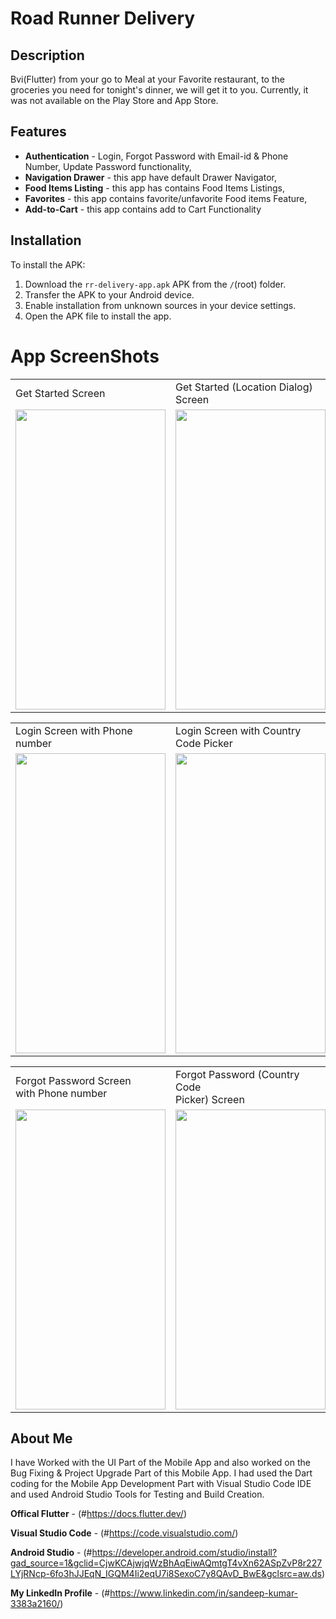 # Road Runner Delivery

## Description
Bvi(Flutter) from your go to Meal at your Favorite restaurant, to the groceries you need for tonight's dinner, we will get it to you. Currently, it was not available on the Play Store and App Store.

## Features
- **Authentication** - Login, Forgot Password with Email-id & Phone Number, Update Password functionality,
- **Navigation Drawer** - this app have default Drawer Navigator,
- **Food Items Listing** - this app has contains Food Items Listings,
- **Favorites** - this app contains favorite/unfavorite Food items Feature,
- **Add-to-Cart** - this app contains add to Cart Functionality

## Installation
To install the APK:
1. Download the `rr-delivery-app.apk` APK from the `/`(root) folder.
2. Transfer the APK to your Android device.
3. Enable installation from unknown sources in your device settings.
4. Open the APK file to install the app.

# App ScreenShots

<table>
  <tr>
     <td>Get Started Screen</td>
     <td>Get Started (Location Dialog) Screen</td>
     <td>Login Screen with Email-id</td>
  </tr>
    <tr>
    <td><img src="https://github.com/ReactNativeSandeep/RRDelivery/assets/64374265/8e3a623a-71fc-4ca8-b0cd-75ac66cc45be" width=240 height=480></td>
    <td><img src="https://github.com/ReactNativeSandeep/RRDelivery/assets/64374265/05a33299-7f3b-484e-8205-ab2383d52242" width=240 height=480></td>
    <td><img src="https://github.com/ReactNativeSandeep/RRDelivery/assets/64374265/01dd4997-bd17-4079-b021-412c075d5676" width=240 height=480></td>
  </tr>
</table>

<table>
  <tr>
     <td>Login Screen with Phone number</td>
     <td>Login Screen with Country Code Picker</td>
     <td>Forgot Password Screen with Email-id</td>
  </tr>
    <tr>
    <td><img src="https://github.com/ReactNativeSandeep/RRDelivery/assets/64374265/6f2651ec-f831-4699-8573-b97ef0a8430d" width=240 height=480></td>
    <td><img src="https://github.com/ReactNativeSandeep/RRDelivery/assets/64374265/a17c49c9-c97e-457a-b102-e0860b772bbd" width=240 height=480></td>
    <td><img src="https://github.com/ReactNativeSandeep/RRDelivery/assets/64374265/3d286b48-624f-4d4c-8c47-5a1f0a287e84" width=240 height=480></td>
  </tr>
</table>

<table>
  <tr>
     <td>Forgot Password Screen <br />with Phone number</td>
     <td>Forgot Password (Country Code <br /> Picker) Screen</td>
     <td>Login Screen with Loader</td>
  </tr>
    <tr>
    <td><img src="https://github.com/ReactNativeSandeep/RRDelivery/assets/64374265/715a93ef-8362-4343-9f8a-7889f3fb15f6" width=240 height=480></td>
    <td><img src="https://github.com/ReactNativeSandeep/RRDelivery/assets/64374265/0356e377-2752-455e-b41f-b4467f4120cc" width=240 height=480></td>
    <td><img src="https://github.com/ReactNativeSandeep/RRDelivery/assets/64374265/e4f177e5-6b70-42fb-8476-b604def178ee" width=240 height=480></td>
  </tr>
</table>

## About Me
I have Worked with the UI Part of the Mobile App and also worked on the Bug Fixing & Project Upgrade Part of this Mobile App. I had used the Dart coding for the Mobile App Development Part with Visual Studio Code IDE and used Android Studio Tools for Testing and Build Creation.

**Offical Flutter** - (#https://docs.flutter.dev/)

**Visual Studio Code** - (#https://code.visualstudio.com/)

**Android Studio** - (#https://developer.android.com/studio/install?gad_source=1&gclid=CjwKCAjwjqWzBhAqEiwAQmtgT4vXn62ASpZvP8r227LYjRNcp-6fo3hJJEqN_IGQM4Ii2eqU7i8SexoC7y8QAvD_BwE&gclsrc=aw.ds)

**My LinkedIn Profile** - (#https://www.linkedin.com/in/sandeep-kumar-3383a2160/)
